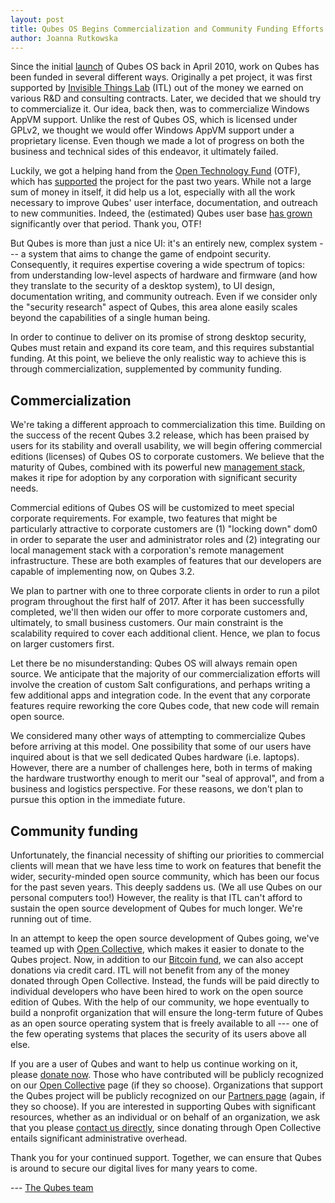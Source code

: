 ```yaml
---
layout: post
title: Qubes OS Begins Commercialization and Community Funding Efforts
author: Joanna Rutkowska
---
```


Since the initial [launch][alpha] of Qubes OS back in April 2010, work on Qubes
has been funded in several different ways.  Originally a pet project, it was
first supported by [Invisible Things Lab][itl] (ITL) out of the money we earned
on various R&D and consulting contracts. Later, we decided that we should try to
commercialize it. Our idea, back then, was to commercialize Windows AppVM
support.  Unlike the rest of Qubes OS, which is licensed under GPLv2, we thought
we would offer Windows AppVM support under a proprietary license. Even though we
made a lot of progress on both the business and technical sides of this
endeavor, it ultimately failed.

Luckily, we got a helping hand from the [Open Technology Fund][otf] (OTF), which
has [supported][otf-qubes] the project for the past two years. While not a large
sum of money in itself, it did help us a lot, especially with all the work
necessary to improve Qubes' user interface, documentation, and outreach to new
communities.  Indeed, the (estimated) Qubes user base [has grown][counter]
significantly over that period. Thank you, OTF!

But Qubes is more than just a nice UI: it's an entirely new, complex system ---
a system that aims to change the game of endpoint security.  Consequently, it
requires expertise covering a wide spectrum of topics: from understanding
low-level aspects of hardware and firmware (and how they translate to the
security of a desktop system), to UI design, documentation writing, and
community outreach. Even if we consider only the "security research" aspect of
Qubes, this area alone easily scales beyond the capabilities of a single human
being.

In order to continue to deliver on its promise of strong desktop security, Qubes
must retain and expand its core team, and this requires substantial funding. At
this point, we believe the only realistic way to achieve this is through
commercialization, supplemented by community funding.

## Commercialization ##

We're taking a different approach to commercialization this time.  Building on
the success of the recent Qubes 3.2 release, which has been praised by users for
its stability and overall usability, we will begin offering commercial editions
(licenses) of Qubes OS to corporate customers. We believe that the maturity of
Qubes, combined with its powerful new [management stack][salt], makes it ripe
for adoption by any corporation with significant security needs.

Commercial editions of Qubes OS will be customized to meet special corporate
requirements. For example, two features that might be particularly attractive to
corporate customers are (1) "locking down" dom0 in order to separate the user
and administrator roles and (2) integrating our local management stack with a
corporation's remote management infrastructure. These are both examples of
features that our developers are capable of implementing now, on Qubes 3.2.

We plan to partner with one to three corporate clients in order to run a pilot
program throughout the first half of 2017.  After it has been successfully
completed, we'll then widen our offer to more corporate customers and,
ultimately, to small business customers. Our main constraint is the scalability
required to cover each additional client. Hence, we plan to focus on larger
customers first.

Let there be no misunderstanding: Qubes OS will always remain open source. We
anticipate that the majority of our commercialization efforts will involve the
creation of custom Salt configurations, and perhaps writing a few additional
apps and integration code. In the event that any corporate features require
reworking the core Qubes code, that new code will remain open source.

We considered many other ways of attempting to commercialize Qubes before
arriving at this model. One possibility that some of our users have inquired
about is that we sell dedicated Qubes hardware (i.e. laptops). However, there
are a number of challenges here, both in terms of making the hardware
trustworthy enough to merit our "seal of approval", and from a business and
logistics perspective. For these reasons, we don't plan to pursue this option in
the immediate future.


## Community funding ##

Unfortunately, the financial necessity of shifting our priorities to commercial
clients will mean that we have less time to work on features that benefit the
wider, security-minded open source community, which has been our focus for the
past seven years.  This deeply saddens us. (We all use Qubes on our personal
computers too!) However, the reality is that ITL can't afford to sustain the
open source development of Qubes for much longer. We're running out of time.

In an attempt to keep the open source development of Qubes going, we've teamed
up with [Open Collective][oc], which makes it easier to donate to the Qubes
project.  Now, in addition to our [Bitcoin fund][btc], we can also accept
donations via credit card. ITL will not benefit from any of the money donated
through Open Collective. Instead, the funds will be paid directly to individual
developers who have been hired to work on the open source edition of Qubes.
With the help of our community, we hope eventually to build a nonprofit
organization that will ensure the long-term future of Qubes as an open source
operating system that is freely available to all --- one of the few operating
systems that places the security of its users above all else.

If you are a user of Qubes and want to help us continue working on it, please
[donate now][oc].  Those who have contributed will be publicly recognized on our
[Open Collective][oc] page (if they so choose).  Organizations that support the
Qubes project will be publicly recognized on our [Partners page][partners]
(again, if they so choose).  If you are interested in supporting Qubes with
significant resources, whether as an individual or on behalf of an organization,
we ask that you please [contact us directly][business], since donating through
Open Collective entails significant administrative overhead.

Thank you for your continued support. Together, we can ensure that Qubes is
around to secure our digital lives for many years to come.

--- [The Qubes team][team]

[alpha]: https://blog.invisiblethings.org/2010/04/07/introducing-qubes-os.html
[itl]: https://invisiblethingslab.com
[wni]: https://blog.invisiblethings.org/2014/01/15/shattering-myths-of-windows-security.html
[otf]: https://www.opentech.fund/
[otf-qubes]: https://www.opentech.fund/project/qubes-os
[counter]: https://www.qubes-os.org/counter/
[donations]: https://www.qubes-os.org/donate/
[oc]: https://opencollective.com/qubes-os
[salt]: https://www.qubes-os.org/news/2015/12/14/mgmt-stack/
[btc]: https://www.qubes-os.org/news/2016/07/13/qubes-distributed-fund/
[partners]: https://www.qubes-os.org/partners/
[business]: mailto:business@qubes-os.org
[team]: https://www.qubes-os.org/team/
